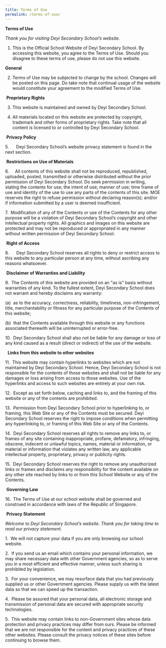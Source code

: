 ```yaml
---
title: Terms of Use
permalink: /terms-of-use/
---
```

**Terms of Use**

_Thank you for visiting Deyi Secondary School’s website._

1. This is the Official School Website of Deyi Secondary School. By accessing this website, you agree to the Terms of Use. Should you disagree to these terms of use, please do not use this website.

  

**General**

2. Terms of Use may be subjected to change by the school. Changes will be posted on this page. Do take note that continual usage of the website would constitute your agreement to the modified Terms of Use.

 **Proprietary Rights**

3. This website is maintained and owned by Deyi Secondary School.

4. All materials located on this website are protected by copyright, trademark and other forms of proprietary rights. Take note that all content is licensed to or controlled by Deyi Secondary School.  

  

 **Privacy Policy**

5.      Deyi Secondary School’s website privacy statement is found in the next section.

  

 **Restrictions on Use of Materials**

6.     All contents of this website shall not be reproduced, republished, uploaded, posted, transmitted or otherwise distributed without the prior permission of Deyi Secondary School. Do seek permission in writing, stating the contents for use; the intent of use; manner of use; time frame of use and identity of the use to use any parts of the contents of this site. MOE reserves the right to refuse permission without declaring reason(s); and/or if information submitted by a user is deemed insufficient.

7.  Modification of any of the Contents or use of the Contents for any other purpose will be a violation of Deyi Secondary School’s copyright and other intellectual property rights. All graphics and images on this website are protected and may not be reproduced or appropriated in any manner without written permission of Deyi Secondary School.

  

 **Right of Access**

8.      Deyi Secondary School reserves all rights to deny or restrict access to this website to any particular person at any time, without ascribing any reasons whatsoever.

  

 **Disclaimer of Warranties and Liability**

9.  The Contents of this website are provided on an "as is" basis without warranties of any kind. To the fullest extent, Deyi Secondary School does not warrant and hereby disclaims any warranty:

(a)  as to the accuracy, correctness, reliability, timeliness, non-infringement, title, merchantability or fitness for any particular purpose of the Contents of this website;

(b)  that the Contents available through this website or any functions associated therewith will be uninterrupted or error-free.

10.  Deyi Secondary School shall also not be liable for any damage or loss of any kind caused as a result (direct or indirect) of the use of the website.

  

  **Links from this website to other websites**

11.  This website may contain hyperlinks to websites which are not maintained by Deyi Secondary School. Hence, Deyi Secondary School is not responsible for the contents of those websites and shall not be liable for any damages or loss arising from access to those websites. Use of the hyperlinks and access to such websites are entirely at your own risk.

12.  Except as set forth below, caching and links to, and the framing of this website or any of the contents are prohibited.

13.  Permission from Deyi Secondary School prior to hyperlinking to, or framing, this Web Site or any of the Contents must be secured. Deyi Secondary School reserves the right to impose conditions when permitting any hyperlinking to, or framing of this Web Site or any of the Contents.

14.  Deyi Secondary School reserves all rights to remove any links to, or frames of any site containing inappropriate, profane, defamatory, infringing, obscene, indecent or unlawful topics, names, material or information, or material or information that violates any written law, any applicable intellectual property, proprietary, privacy or publicity rights.

15.  Deyi Secondary School reserves the right to remove any unauthorized links or frames and disclaims any responsibility for the content available on any other site reached by links to or from this School Website or any of the Contents.

  

 **Governing Law**

16.  The Terms of Use at our school website shall be governed and construed in accordance with laws of the Republic of Singapore.

  

 **Privacy Statement**

_Welcome to Deyi Secondary School’s website. Thank you for taking time to read our privacy statement._

  

1.  We will not capture your data if you are only browsing our school website.

2.  If you send us an email which contains your personal information, we may share necessary data with other Government agencies, so as to serve you in a most efficient and effective manner, unless such sharing is prohibited by legislation.

3.  For your convenience, we may resurface data that you had previously supplied us or other Government agencies. Please supply us with the latest data so that we can speed up the transaction.

4.  Please be assured that your personal data, all electronic storage and transmission of personal data are secured with appropriate security technologies.

5.  This website may contain links to non-Government sites whose data protection and privacy practices may differ from ours. Please be informed that we are not responsible for the content and privacy practices of these other websites. Please consult the privacy notices of these sites before continuing to browse them.